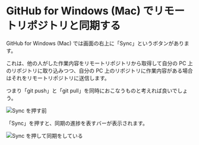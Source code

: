 GitHub for Windows (Mac) でリモートリポジトリと同期する
=======================================================

GitHub for Windows (Mac) では画面の右上に「Sync」というボタンがあります。

これは、他の人がした作業内容をリモートリポジトリから取得して自分の PC 上のリポジトリに取り込みつつ、自分の PC 上のリポジトリに作業内容がある場合はそれをリモートリポジトリに送信します。

つまり「git push」と「git pull」を同時におこなうものと考えれば良いでしょう。

![Sync を押す前](ch3/git-sync/git-sync-before.jpg)

「Sync」を押すと、同期の進捗を表すバーが表示されます。

![Sync を押して同期をしている](ch3/git-sync/git-sync-after.jpg)

